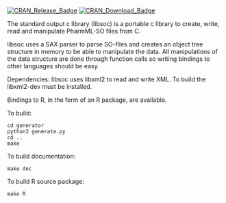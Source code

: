 [![CRAN_Release_Badge](http://www.r-pkg.org/badges/version/libsoc)](https://CRAN.R-project.org/package=libsoc)
[![CRAN_Download_Badge](http://cranlogs.r-pkg.org/badges/libsoc)](https://CRAN.R-project.org/package=libsoc)

The standard output c library (libsoc) is a portable c library to create, write, read and manipulate PharmML-SO files from C. 

libsoc uses a SAX parser to parse SO-files and creates an object tree structure in memory to be able to manipulate the data. All manipulations of
the data structure are done through function calls so writing bindings to other languages should be easy.

Dependencies:
libsoc uses libxml2 to read and write XML. To build the libxml2-dev must be installed.


Bindings to R, in the form of an R package, are available.

To build:
``` 
cd generator
python3 generate.py
cd ..
make
```

To build documentation:
```
make doc
```

To build R source package:
```
make R
```
